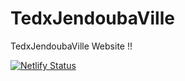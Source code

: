 # TedxJendoubaVille
TedxJendoubaVille Website !!

[![Netlify Status](https://api.netlify.com/api/v1/badges/efbb5687-0e9d-4df4-96e7-5aa8f2d515c6/deploy-status)](https://app.netlify.com/sites/tedxjendoubaville/deploys)
